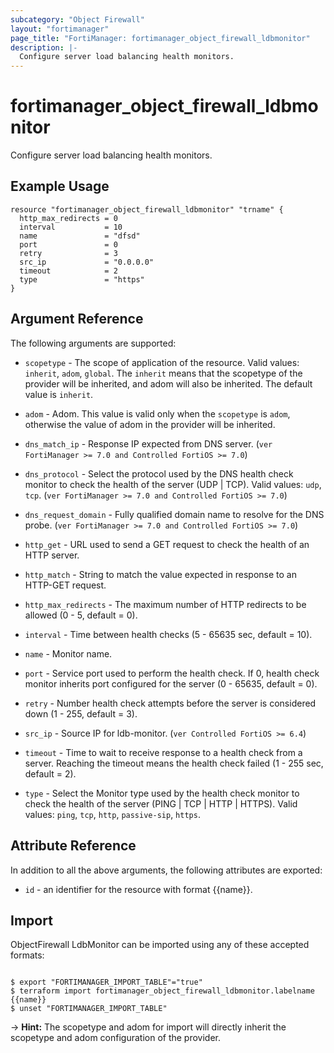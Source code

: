 ```yaml
---
subcategory: "Object Firewall"
layout: "fortimanager"
page_title: "FortiManager: fortimanager_object_firewall_ldbmonitor"
description: |-
  Configure server load balancing health monitors.
---
```


# fortimanager_object_firewall_ldbmonitor
Configure server load balancing health monitors.

## Example Usage

```hcl
resource "fortimanager_object_firewall_ldbmonitor" "trname" {
  http_max_redirects = 0
  interval           = 10
  name               = "dfsd"
  port               = 0
  retry              = 3
  src_ip             = "0.0.0.0"
  timeout            = 2
  type               = "https"
}
```

## Argument Reference


The following arguments are supported:

* `scopetype` - The scope of application of the resource. Valid values: `inherit`, `adom`, `global`. The `inherit` means that the scopetype of the provider will be inherited, and adom will also be inherited. The default value is `inherit`.
* `adom` - Adom. This value is valid only when the `scopetype` is `adom`, otherwise the value of adom in the provider will be inherited.

* `dns_match_ip` - Response IP expected from DNS server. (`ver FortiManager >= 7.0 and Controlled FortiOS >= 7.0`)
* `dns_protocol` - Select the protocol used by the DNS health check monitor to check the health of the server (UDP | TCP). Valid values: `udp`, `tcp`.
 (`ver FortiManager >= 7.0 and Controlled FortiOS >= 7.0`)
* `dns_request_domain` - Fully qualified domain name to resolve for the DNS probe. (`ver FortiManager >= 7.0 and Controlled FortiOS >= 7.0`)
* `http_get` - URL used to send a GET request to check the health of an HTTP server.
* `http_match` - String to match the value expected in response to an HTTP-GET request.
* `http_max_redirects` - The maximum number of HTTP redirects to be allowed (0 - 5, default = 0).
* `interval` - Time between health checks (5 - 65635 sec, default = 10).
* `name` - Monitor name.
* `port` - Service port used to perform the health check. If 0, health check monitor inherits port configured for the server (0 - 65635, default = 0).
* `retry` - Number health check attempts before the server is considered down (1 - 255, default = 3).
* `src_ip` - Source IP for ldb-monitor. (`ver Controlled FortiOS >= 6.4`)
* `timeout` - Time to wait to receive response to a health check from a server. Reaching the timeout means the health check failed (1 - 255 sec, default = 2).
* `type` - Select the Monitor type used by the health check monitor to check the health of the server (PING | TCP | HTTP | HTTPS). Valid values: `ping`, `tcp`, `http`, `passive-sip`, `https`.



## Attribute Reference

In addition to all the above arguments, the following attributes are exported:
* `id` - an identifier for the resource with format {{name}}.

## Import

ObjectFirewall LdbMonitor can be imported using any of these accepted formats:
```

$ export "FORTIMANAGER_IMPORT_TABLE"="true"
$ terraform import fortimanager_object_firewall_ldbmonitor.labelname {{name}}
$ unset "FORTIMANAGER_IMPORT_TABLE"
```
-> **Hint:** The scopetype and adom for import will directly inherit the scopetype and adom configuration of the provider.
